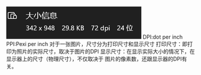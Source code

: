 ![图片信息](../_resources/c8692bc6d7dde3e24783c04ede40099b.png)
DPI:dot per inch
PPI:Pexi per inch
对于一张图片，尺寸分为打印尺寸和显示尺寸
打印尺寸：即打印为照片的实际尺寸，取决于图片的DPI 显示尺寸：在显示实际大小的情况下，在显示器上的尺寸（物理尺寸），不仅取决于 图片的像素数，还跟显示器的DPI有关。